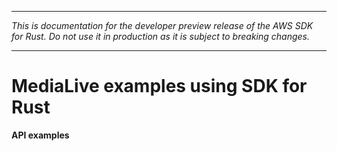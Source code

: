 --------

 *This is documentation for the developer preview release of the AWS SDK for Rust\. Do not use it in production as it is subject to breaking changes\.* 

--------

# MediaLive examples using SDK for Rust<a name="rust_medialive_code_examples"></a>

**API examples**